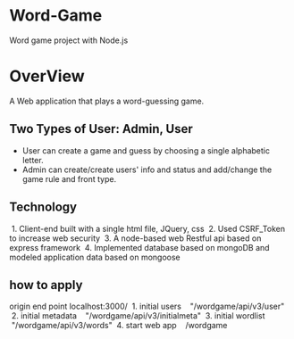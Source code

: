 # Word-Game
Word game project with Node.js 

# OverView
A Web application that plays a word-guessing game. 

## Two Types of User: Admin, User
  - User can create a game and guess by choosing a single alphabetic letter.
  - Admin can create/create users' info and status and add/change the game rule and front type.
  
## Technology
  1.  Client-end built with a single html file, JQuery, css
  2.  Used CSRF_Token to increase web security
  3.  A node-based web Restful api based on express framework
  4.  Implemented database based on mongoDB and modeled application data based on mongoose

## how to apply
origin end point localhost:3000/
  1.  initial users
    "/wordgame/api/v3/user"
  2.  initial metadata
    "/wordgame/api/v3/initialmeta"
  3.  initial wordlist
    "/wordgame/api/v3/words"
  4.  start web app
    /wordgame

